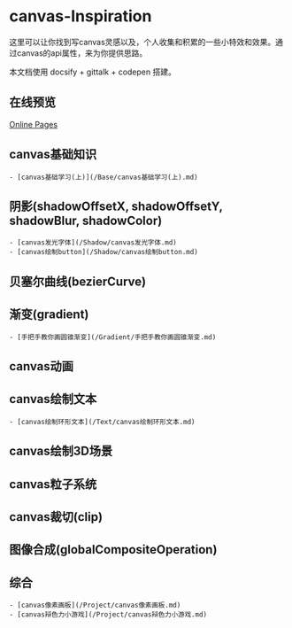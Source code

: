 # canvas-Inspiration

这里可以让你找到写canvas灵感以及，个人收集和积累的一些小特效和效果。通过canvas的api属性，来为你提供思路。

本文档使用 docsify + gittalk + codepen 搭建。

## 在线预览

[Online Pages](https://lspcoder.github.io/canvas-Inspiration/#/)

## canvas基础知识

    - [canvas基础学习(上)](/Base/canvas基础学习(上).md)

## 阴影(shadowOffsetX, shadowOffsetY, shadowBlur, shadowColor)

    - [canvas发光字体](/Shadow/canvas发光字体.md)
    - [canvas绘制button](/Shadow/canvas绘制button.md)

## 贝塞尔曲线(bezierCurve)

## 渐变(gradient)

	- [手把手教你画圆锥渐变](/Gradient/手把手教你画圆锥渐变.md)

## canvas动画

## canvas绘制文本

    - [canvas绘制环形文本](/Text/canvas绘制环形文本.md)

## canvas绘制3D场景

## canvas粒子系统

## canvas裁切(clip)

## 图像合成(globalCompositeOperation)

## 综合

    - [canvas像素画板](/Project/canvas像素画板.md)
    - [canvas辩色力小游戏](/Project/canvas辩色力小游戏.md)
